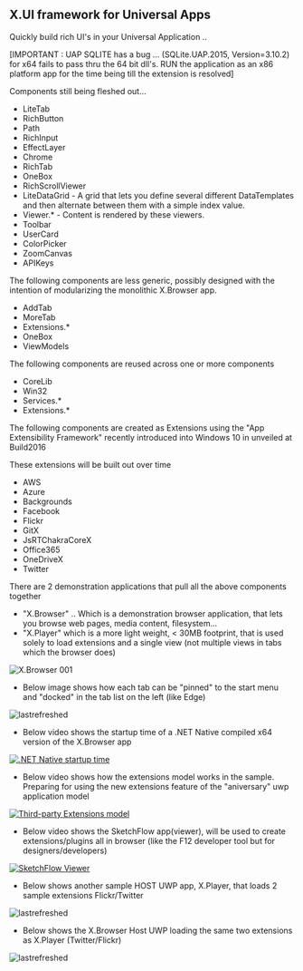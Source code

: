 ## X.UI framework for Universal Apps

Quickly build rich UI's in your Universal Application .. 


[IMPORTANT : UAP SQLITE has a bug ...  (SQLite.UAP.2015, Version=3.10.2)   for x64 fails to pass thru the 64 bit dll's. RUN the application as an x86 platform app for the time being till the extension is resolved]


Components still being fleshed out...

* LiteTab
* RichButton
* Path
* RichInput
* EffectLayer
* Chrome
* RichTab
* OneBox
* RichScrollViewer
* LiteDataGrid - A grid that lets you define several different DataTemplates and then alternate between them with a simple index value.
* Viewer.* - Content is rendered by these viewers.
* Toolbar
* UserCard
* ColorPicker
* ZoomCanvas
* APIKeys


The following components are less generic, possibly designed with the intention of modularizing the monolithic X.Browser app.

* AddTab
* MoreTab
* Extensions.*
* OneBox
* ViewModels

The following components are reused across one or more components

* CoreLib
* Win32
* Services.*
* Extensions.*

The following components are created as Extensions using the "App Extensibility Framework" recently introduced into Windows 10 in unveiled at Build2016

These extensions will be built out over time 

* AWS
* Azure
* Backgrounds
* Facebook
* Flickr
* GitX
* JsRTChakraCoreX
* Office365
* OneDriveX
* Twitter

There are 2 demonstration applications that pull all the above components together

* "X.Browser" .. Which is a demonstration browser application, that lets you browse web pages, media content, filesystem...
* "X.Player" which is a more light weight, < 30MB footprint, that is used solely to load extensions and a single view (not multiple views in tabs which the browser does)


![X.Browser 001](https://pbs.twimg.com/media/Cc3G7ufUUAQS6qK.jpg:large)


- Below image shows how each tab can be "pinned" to the start menu and "docked" in the tab list on the left (like Edge)

![lastrefreshed](https://pbs.twimg.com/media/CegWtACWEAABrgZ.jpg:large)


- Below video shows the startup time of a .NET Native compiled x64 version of the X.Browser app

[![.NET Native startup time](http://img.youtube.com/vi/j_8Bx6TEX4w/0.jpg)](https://www.youtube.com/watch?v=j_8Bx6TEX4w ".NET Native startup time")


- Below video shows how the extensions model works in the sample. Preparing for using the new extensions feature of the "aniversary" uwp application model

[![Third-party Extensions model](http://img.youtube.com/vi/PP1sNBbdQx8/0.jpg)](https://www.youtube.com/watch?v=PP1sNBbdQx8 "Third-party Extensions model")

- Below video shows the SketchFlow app(viewer), will be used to create extensions/plugins all in browser (like the F12 developer tool but for designers/developers)

[![SketchFlow Viewer](http://img.youtube.com/vi/9-cE2lF04cQ/0.jpg)](https://www.youtube.com/watch?v=9-cE2lF04cQ "Third-party Extensions model")

- Below shows another sample HOST UWP app, X.Player, that loads 2 sample extensions Flickr/Twitter

![lastrefreshed](https://pbs.twimg.com/media/ClwZkfFUoAAvSP6.jpg:large)

- Below shows the X.Browser Host UWP loading the same two extensions as X.Player (Twitter/Flickr)

![lastrefreshed](https://pbs.twimg.com/media/Clwm-snUoAAmvBz.jpg:large)
